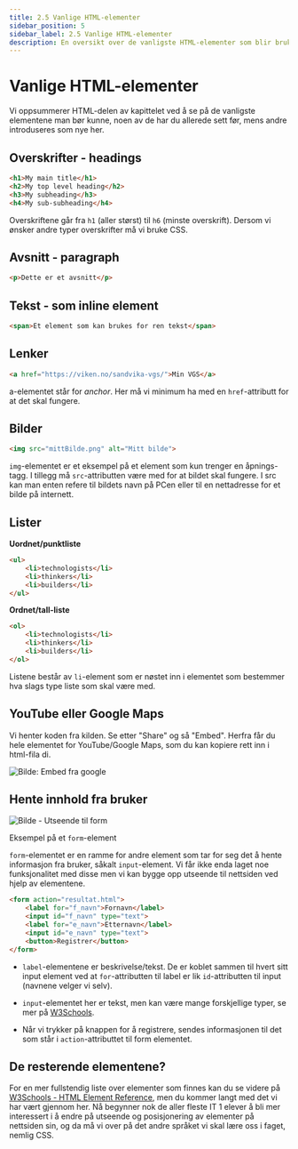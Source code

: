```yaml
---
title: 2.5 Vanlige HTML-elementer
sidebar_position: 5
sidebar_label: 2.5 Vanlige HTML-elementer
description: En oversikt over de vanligste HTML-elementer som blir brukt.
---
```


# Vanlige HTML-elementer

Vi oppsummerer HTML-delen av kapittelet ved å se på de vanligste elementene man bør kunne, noen av de har du allerede sett før, mens andre introduseres som nye her.

## Overskrifter - headings

```html
<h1>My main title</h1>
<h2>My top level heading</h2>
<h3>My subheading</h3>
<h4>My sub-subheading</h4>
```
Overskriftene går fra `h1` (aller størst) til `h6` (minste overskrift). Dersom vi ønsker andre typer overskrifter må vi bruke CSS.

## Avsnitt - paragraph

```html
<p>Dette er et avsnitt</p>
```

## Tekst - som inline element

```html
<span>Et element som kan brukes for ren tekst</span>
```

## Lenker

```html
<a href="https://viken.no/sandvika-vgs/">Min VGS</a>
```

a-elementet står for *anchor*. Her må vi minimum ha med en `href`-attributt for at det skal fungere.

## Bilder

```html
<img src="mittBilde.png" alt="Mitt bilde">
```

`img`-elementet er et eksempel på et element som kun trenger en åpnings-tagg. I tillegg må `src`-attributten være med for at bildet skal fungere. I src kan man enten refere til bildets navn på PCen eller til en nettadresse for et bilde på internett.

## Lister

**Uordnet/punktliste**

```html
<ul>
    <li>technologists</li>
    <li>thinkers</li>
    <li>builders</li>
</ul>
```

**Ordnet/tall-liste**

```html
<ol>
    <li>technologists</li>
    <li>thinkers</li>
    <li>builders</li>
</ol>
```

Listene består av `li`-element som er nøstet inn i elementet som bestemmer hva slags type liste som skal være med. 

## YouTube eller Google Maps

Vi henter koden fra kilden. Se etter "Share" og så "Embed". Herfra får du hele elementet for YouTube/Google Maps, som du kan kopiere rett inn i html-fila di.

![Bilde: Embed fra google](./bilder/2_5%20-%20elementer/embed.png)

## Hente innhold fra bruker

![Bilde - Utseende til form](./bilder/2_5%20-%20elementer/form.png)

Eksempel på et `form`-element

`form`-elementet er en ramme for andre element som tar for seg det å hente informasjon fra bruker, såkalt `input`-element. Vi får ikke enda laget noe funksjonalitet med disse men vi kan bygge opp utseende til nettsiden ved hjelp av elementene.

```html
<form action="resultat.html">
    <label for="f_navn">Fornavn</label>
    <input id="f_navn" type="text">
    <label for="e_navn">Etternavn</label>
    <input id="e_navn" type="text">
    <button>Registrer</button>
</form>
```

* `label`-elementene er beskrivelse/tekst. De er koblet sammen til hvert sitt input element ved at `for`-attributten til label er lik `id`-attributten til input (navnene velger vi selv).

* `input`-elementet her er tekst, men kan være mange forskjellige typer, se mer på [W3Schools](https://www.w3schools.com/html/html_forms.asp).

* Når vi trykker på knappen for å registrere, sendes informasjonen til det som står i `action`-attributtet til form elementet.

## De resterende elementene?

For en mer fullstendig liste over elementer som finnes kan du se videre på [W3Schools - HTML Element Reference](https://www.w3schools.com/tags/default.asp), men du kommer langt med det vi har vært gjennom her. Nå begynner nok de aller fleste IT 1 elever å bli mer interessert i å endre på utseende og posisjonering av elementer på nettsiden sin, og da må vi over på det andre språket vi skal lære oss i faget, nemlig CSS.
